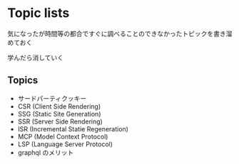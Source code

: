 # Topic lists

気になったが時間等の都合ですぐに調べることのできなかったトピックを書き溜めておく

学んだら消していく

## Topics

- サードパーティクッキー
- CSR (Client Side Rendering)
- SSG (Static Site Generation)
- SSR (Server Side Rendering)
- ISR (Incremental Statie Regeneration)
- MCP (Model Context Protocol)
- LSP (Language Server Protocol)
- graphql のメリット
